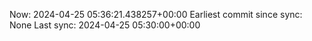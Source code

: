 Now: 2024-04-25 05:36:21.438257+00:00 Earliest commit since sync: None Last sync: 2024-04-25 05:30:00+00:00
